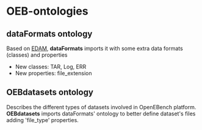 # OEB-ontologies

## dataFormats ontology
Based on [EDAM](http://edamontology.org/EDAM.owl), **dataFormats** imports it with some extra data formats (classes) and properties

- New classes: TAR, Log, ERR
- New properties: file_extension

## OEBdatasets ontology
Describes the different types of datasets involved in OpenEBench platform. **OEBdatasets** imports dataFormats' ontology to better define dataset's files adding 'file_type' properties.


